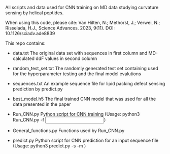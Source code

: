 All scripts and data used for CNN training on MD data studying curvature sensing by helical peptides.

When using this code, please cite:
Van Hilten, N.; Methorst, J.; Verwei, N.; Risselada, H.J., Science Advances. 2023, 9(11). DOI: 10.1126/sciadv.ade8839

This repo contains:
- data.txt			The original data set with sequences in first column and MD-calculated ddF values in second column
- random_test_set.txt		The randomly generated test set containing used for the hyperparameter testing and the final model evalutions
- sequences.txt			An example sequence file for lipid packing defect sensing prediction by predict.py

- best_model.h5			The final trained CNN model that was used for all the data presented in the paper

- Run_CNN.py			Python script for CNN training (Usage: python3 Run_CNN.py -f <input data>)
- General_functions.py		Functions used by Run_CNN.py
- predict.py			Python script for CNN prediction for an input sequence file (Usage: python3 predict.py -s <sequence file> -m <trained model>)
